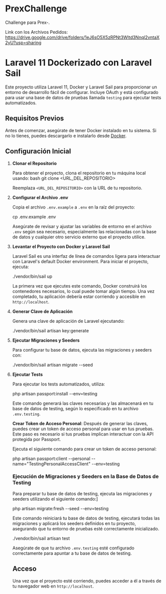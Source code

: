# PrexChallenge
Challenge para Prex-.

Link con los Archivos Pedidos: https://drive.google.com/drive/folders/1eJ6sO5X5zRPNt3Wltd3Nnql2vntaX2yU?usp=sharing


# Laravel 11 Dockerizado con Laravel Sail

Este proyecto utiliza Laravel 11, Docker y Laravel Sail para proporcionar un entorno de desarrollo fácil de configurar. Incluye OAuth y está configurado para usar una base de datos de pruebas llamada `testing` para ejecutar tests automatizados.

## Requisitos Previos

Antes de comenzar, asegúrate de tener Docker instalado en tu sistema. Si no lo tienes, puedes descargarlo e instalarlo desde [Docker](https://www.docker.com/products/docker-desktop).

## Configuración Inicial

1. **Clonar el Repositorio**

    Para obtener el proyecto, clona el repositorio en tu máquina local usando:
    bash
    git clone <URL_DEL_REPOSITORIO>


   Reemplaza `<URL_DEL_REPOSITORIO>` con la URL de tu repositorio.

2. **Configurar el Archivo .env**

   Copia el archivo `.env.example` a `.env` en la raíz del proyecto:

   cp .env.example .env


   Asegúrate de revisar y ajustar las variables de entorno en el archivo `.env` según sea necesario, especialmente las relacionadas con la base de datos y cualquier otro servicio externo que el proyecto utilice.

3. **Levantar el Proyecto con Docker y Laravel Sail**

   Laravel Sail es una interfaz de línea de comandos ligera para interactuar con Laravel's default Docker environment. Para iniciar el proyecto, ejecuta:

    ./vendor/bin/sail up


   La primera vez que ejecutes este comando, Docker construirá los contenedores necesarios, lo cual puede tomar algún tiempo. Una vez completado, tu aplicación debería estar corriendo y accesible en `http://localhost`.

4. **Generar Clave de Aplicación**

   Genera una clave de aplicación de Laravel ejecutando:

   ./vendor/bin/sail artisan key:generate


    
5. **Ejecutar Migraciones y Seeders**

   Para configurar tu base de datos, ejecuta las migraciones y seeders con:

   ./vendor/bin/sail artisan migrate --seed



6. **Ejecutar Tests**

   Para ejecutar los tests automatizados, utiliza:

   php artisan passport:install --env=testing
   

   
   Este comando generará las claves necesarias y las almacenará en tu base de datos de testing, según lo especificado en tu archivo `.env.testing`.

    **Crear Token de Acceso Personal**:
   Después de generar las claves, puedes crear un token de acceso personal para usar en tus pruebas. Este paso es necesario si tus pruebas implican interactuar con la API protegida por Passport.

   Ejecuta el siguiente comando para crear un token de acceso personal:

   
   php artisan passport:client --personal --name="TestingPersonalAccessClient" --env=testing

   ### Ejecución de Migraciones y Seeders en la Base de Datos de Testing

   Para preparar tu base de datos de testing, ejecuta las migraciones y seeders utilizando el siguiente comando:]

   
   php artisan migrate:fresh --seed --env=testing


   
   Este comando reiniciará tu base de datos de testing, ejecutará todas las migraciones y aplicará los seeders definidos en tu proyecto, asegurando que tu entorno de pruebas esté correctamente inicializado.

   ./vendor/bin/sail artisan test

   
   Asegúrate de que tu archivo `.env.testing` esté configurado correctamente para apuntar a tu base de datos de testing.

    ## Acceso

    Una vez que el proyecto esté corriendo, puedes acceder a él a través de tu navegador web en `http://localhost`.




